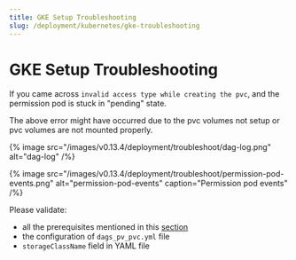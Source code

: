 ```yaml
---
title: GKE Setup Troubleshooting
slug: /deployment/kubernetes/gke-troubleshooting
---
```


# GKE Setup Troubleshooting

If you came across `invalid access type while creating the pvc`, and the permission pod is stuck in "pending" state.

The above error might have occurred due to the pvc volumes not setup or pvc volumes are not mounted properly.

{% image
  src="/images/v0.13.4/deployment/troubleshoot/dag-log.png"
  alt="dag-log"
 /%}

{% image
  src="/images/v0.13.4/deployment/troubleshoot/permission-pod-events.png"
  alt="permission-pod-events"
  caption="Permission pod events"
 /%}

Please validate:
- all the prerequisites mentioned in this [section](/deployment/kubernetes/gke)
- the configuration of `dags_pv_pvc.yml` file
- `storageClassName` field in YAML file
